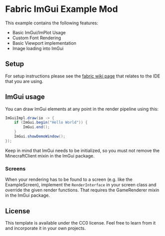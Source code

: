 # Fabric ImGui Example Mod

This example contains the following features:

- Basic ImGui/ImPlot Usage
- Custom Font Rendering
- Basic Viewport implementation
- Image loading into ImGui

## Setup

For setup instructions please see the [fabric wiki page](https://fabricmc.net/wiki/tutorial:setup) that relates to the
IDE that you are using.

## ImGui usage

You can draw ImGui elements at any point in the render pipeline using this:

```java
ImGuiImpl.draw(io -> {
    if (ImGui.begin("Hello World")) {
        ImGui.end();
    }
    ImGui.showDemoWindow();
});
```

Keep in mind that ImGui needs to be initialized, so you must not remove the MinecraftClient mixin in the ImGui package.

### Screens

When your rendering has to be found to a screen (e.g. like the ExampleScreen), implement the `RenderInterface` in your
screen class
and override the given render functions. That requires the GameRenderer mixin in the ImGui package.

## License

This template is available under the CC0 license. Feel free to learn from it and incorporate it in your own projects.
